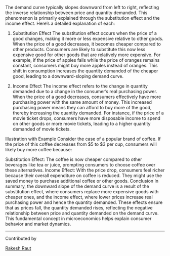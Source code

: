 The demand curve typically slopes downward from left to right, reflecting the inverse relationship between price and quantity demanded. This phenomenon is primarily explained through the substitution effect and the income effect. Here’s a detailed explanation of each:

1. Substitution Effect
The substitution effect occurs when the price of a good changes, making it more or less expensive relative to other goods. When the price of a good decreases, it becomes cheaper compared to other products. Consumers are likely to substitute this now less expensive good for other goods that are relatively more expensive. For example, if the price of apples falls while the price of oranges remains constant, consumers might buy more apples instead of oranges. This shift in consumption increases the quantity demanded of the cheaper good, leading to a downward-sloping demand curve.

2. Income Effect
The income effect refers to the change in quantity demanded due to a change in the consumer’s real purchasing power. When the price of a good decreases, consumers effectively have more purchasing power with the same amount of money. This increased purchasing power means they can afford to buy more of the good, thereby increasing the quantity demanded. For instance, if the price of a movie ticket drops, consumers have more disposable income to spend on other goods or more movie tickets, leading to a higher quantity demanded of movie tickets.

Illustration with Example
Consider the case of a popular brand of coffee. If the price of this coffee decreases from $5 to $3 per cup, consumers will likely buy more coffee because:

Substitution Effect: The coffee is now cheaper compared to other beverages like tea or juice, prompting consumers to choose coffee over these alternatives.
Income Effect: With the price drop, consumers feel richer because their overall expenditure on coffee is reduced. They might use the saved money to purchase additional coffee or other goods.
Conclusion
In summary, the downward slope of the demand curve is a result of the substitution effect, where consumers replace more expensive goods with cheaper ones, and the income effect, where lower prices increase real purchasing power and hence the quantity demanded. These effects ensure that as prices fall, the quantity demanded rises, reflecting the negative relationship between price and quantity demanded on the demand curve. This fundamental concept in microeconomics helps explain consumer behavior and market dynamics.

---
Contributed by<br>
<div class="contributors"><a href='#'><div class="contributor-pill">Rakesh Raut</div></a></div>